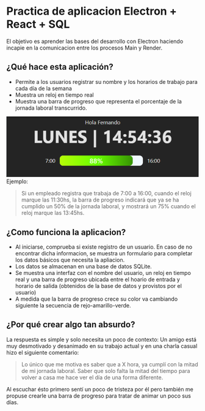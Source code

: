 # Practica de aplicacion Electron + React + SQL
El objetivo es aprender las bases del desarrollo con Electron haciendo incapie en la comunicacion entre los procesos Main y Render.

## ¿Qué hace esta aplicación?
- Permite a los usuarios registrar su nombre y los horarios de trabajo para cada día de la semana
- Muestra un reloj en tiempo real
- Muestra una barra de progreso que representa el porcentaje de la jornada laboral transcurrido.

![Captura de pantalla](/public/00.png)
Ejemplo:
> Si un empleado registra que trabaja de 7:00 a 16:00, cuando el reloj marque las 11:30hs, la barra de progreso indicará que ya se ha cumplido un 50% de la jornada laboral, y mostrará un 75% cuando el reloj marque las 13:45hs.

## ¿Como funciona la aplicacion?
- Al iniciarse, comprueba si existe registro de un usuario. En caso de no encontrar dicha informacion, se muestra un formulario para completar los datos básicos que necesita la apliacion.
- Los datos se almacenan en una base de datos SQLite.
- Se muestra una interfaz con el nombre del usuario, un reloj en tiempo real y una barra de progreso ubicada entre el hoario de entrada y horario de salida (obtenidos de la base de datos y provistos por el usuario)
- A medida que la barra de progreso crece su color va cambiando siguiente la secuencia de rejo-amarillo-verde.

## ¿Por qué crear algo tan absurdo?
La respuesta es simple y solo necesita un poco de contexto:
Un amigo está muy desmotivado y desanimado en su trabajo actual y en una charla casual hizo el siguiente comentario:

>Lo único que me motiva es saber que a X hora, ya cumplí con la mitad de mi jornada laboral. Saber que solo falta la mitad del tiempo para volver a casa me hace ver el día de una forma diferente.

Al escuchar ésto primero sentí un poco de tristeza por él pero también me propuse crearle una barra de progreso para tratar de animar un poco sus días.
